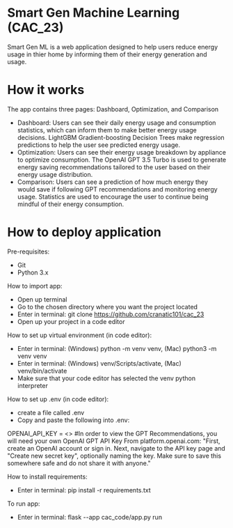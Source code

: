 # Smart Gen Machine Learning (CAC_23)
Smart Gen ML is a web application designed to help users reduce energy usage in thier home by informing them of their energy generation and usage.

# How it works
The app contains three pages: Dashboard, Optimization, and Comparison

* Dashboard: Users can see their daily energy usage and consumption statistics, which can inform them to make better energy usage decisions. LightGBM Gradient-boosting Decision Trees make regression predictions to help the user see predicted energy usage.
* Optimization: Users can see their energy usage breakdown by appliance to optimize consumption. The OpenAI GPT 3.5 Turbo is used to generate energy saving recommendations tailored to the user based on their energy usage distribution.
* Comparison: Users can see a prediction of how much energy they would save if following GPT recommendations and monitoring energy usage. Statistics are used to encourage the user to continue being mindful of their energy consumption.

# How to deploy application

Pre-requisites:
- Git
- Python 3.x

How to import app:
- Open up terminal
- Go to the chosen directory where you want the project located
- Enter in terminal: git clone https://github.com/cranatic101/cac_23
- Open up your project in a code editor

How to set up virtual environment (in code editor):
- Enter in terminal: (Windows) python -m venv venv, (Mac) python3 -m venv venv
- Enter in terminal: (Windows) venv/Scripts/activate, (Mac) venv/bin/activate
- Make sure that your code editor has selected the venv python interpreter

How to set up .env (in code editor):
- create a file called .env
- Copy and paste the following into .env:

OPENAI_API_KEY = <<add your OpenAI GPT API Key here>>
#In order to view the GPT Recommendations, you will need your own OpenAI GPT API Key
From platform.openai.com: "First, create an OpenAI account or sign in. Next, navigate to the API key page and "Create new secret key", optionally naming the key. Make sure to save this somewhere safe and do not share it with anyone."

How to install requirements:
- Enter in terminal: pip install -r requirements.txt

To run app:
- Enter in terminal: flask --app cac_code/app.py run
